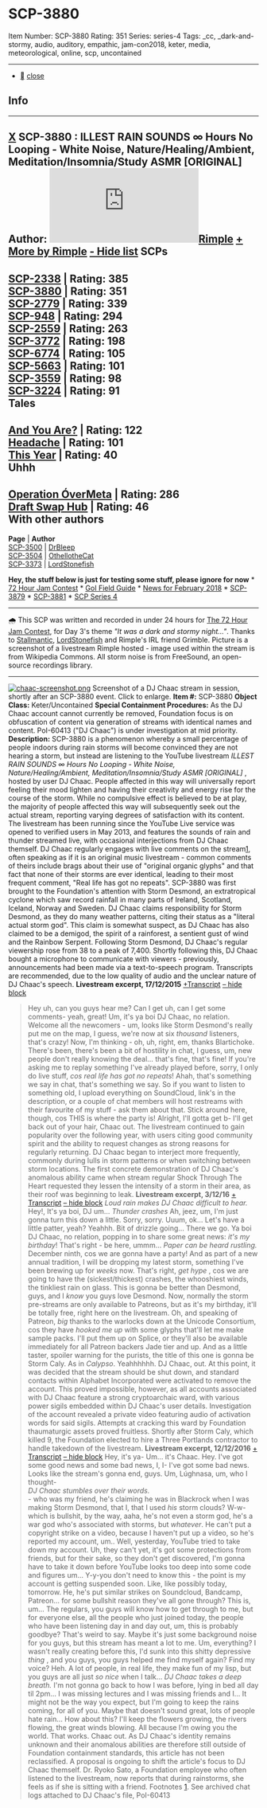 # SCP-3880
Item Number: SCP-3880
Rating: 351
Series: series-4
Tags: _cc, _dark-and-stormy, audio, auditory, empathic, jam-con2018, keter, media, meteorological, online, scp, uncontained

---

  * [](javascript:;)
[close](javascript:;)
## Info
* * *
[X](javascript:;)
**SCP-3880** : ILLEST RAIN SOUNDS ∞ Hours No Looping - White Noise, Nature/Healing/Ambient, Meditation/Insomnia/Study ASMR [ORIGINAL]
**Author:** [![Rimple](https://www.wikidot.com/avatar.php?userid=2320004&amp;size=small&amp;timestamp=1739675681)](http://www.wikidot.com/user:info/rimple)[Rimple](http://www.wikidot.com/user:info/rimple)
[\+ More by Rimple](javascript:;)
[\- Hide list](javascript:;)
SCPs  
---  
[SCP-2338](/scp-2338) | Rating: 385  
[SCP-3880](/scp-3880) | Rating: 351  
[SCP-2779](/scp-2779) | Rating: 339  
[SCP-948](/scp-948) | Rating: 294  
[SCP-2559](/scp-2559) | Rating: 263  
[SCP-3772](/scp-3772) | Rating: 198  
[SCP-6774](/scp-6774) | Rating: 105  
[SCP-5663](/scp-5663) | Rating: 101  
[SCP-3559](/scp-3559) | Rating: 98  
[SCP-3224](/scp-3224) | Rating: 91  
Tales  
---  
[And You Are?](/you) | Rating: 122  
[Headache](/that-buzzing-behind-your-eye) | Rating: 101  
[This Year](/i-am-going-to-make-it-through-this-year-if-it-kills-me) | Rating: 40  
Uhhh  
---  
[Operation ÓverMeta](/operation-overmeta) | Rating: 286  
[Draft Swap Hub](/draft-swap-hub) | Rating: 46  
With other authors  
---  
**Page** | **Author**  
[SCP-3500](/scp-3500) | [DrBleep](http://www.wikidot.com/user:info/drbleep)  
[SCP-3504](/scp-3504) | [OthellotheCat](http://www.wikidot.com/user:info/othellothecat)  
[SCP-3373](/scp-3373) | [LordStonefish](http://www.wikidot.com/user:info/lordstonefish)  
  
**Hey, the stuff below is just for testing some stuff, please ignore for now**
    * [72 Hour Jam Contest](/72-hour-jam-contest)
    * [GoI Field Guide](/the-big-goi-essay)
    * [News for February 2018](/news-02-2018)
    * [SCP-3879](/scp-3879)
    * [SCP-3881](/scp-3881)
    * [SCP Series 4](/scp-series-4)
* * *
🌧️
This SCP was written and recorded in under 24 hours for [The 72 Hour Jam Contest](http://www.scp-wiki.net/72-hour-jam-contest), for Day 3's theme _"It was a dark and stormy night…"_.
Thanks to [Stallmantic](http://www.wikidot.com/user:info/stallmantic), [LordStonefish](http://www.wikidot.com/user:info/lordstonefish) and Rimple's IRL friend Grimble.
Picture is a screenshot of a livestream Rimple hosted - image used within the stream is from Wikipedia Commons. All storm noise is from FreeSound, an open-source recordings library.
* * *

[![chaac-screenshot.png](https://scp-wiki.wdfiles.com/local--files/scp-3880/chaac-screenshot.png)](/local--files/SCP-3880/chaac-screenshot.png)
Screenshot of a DJ Chaac stream in session, shortly after an SCP-3880 event. Click to enlarge.
**Item #:** SCP-3880
**Object Class:** Keter/Uncontained
**Special Containment Procedures:** As the DJ Chaac account cannot currently be removed, Foundation focus is on obfuscation of content via generation of streams with identical names and content.
PoI-60413 ("DJ Chaac") is under investigation at mid priority.
**Description:** SCP-3880 is a phenomenon whereby a small percentage of people indoors during rain storms will become convinced they are not hearing a storm, but instead are listening to the YouTube livestream _ILLEST RAIN SOUNDS ∞ Hours No Looping - White Noise, Nature/Healing/Ambient, Meditation/Insomnia/Study ASMR [ORIGINAL]_ , hosted by user DJ Chaac. People affected in this way will universally report feeling their mood lighten and having their creativity and energy rise for the course of the storm. While no compulsive effect is believed to be at play, the majority of people affected this way will subsequently seek out the actual stream, reporting varying degrees of satisfaction with its content.
The livestream has been running since the YouTube Live service was opened to verified users in May 2013, and features the sounds of rain and thunder streamed live, with occasional interjections from DJ Chaac themself. DJ Chaac regularly engages with live comments on the stream[1](javascript:;), often speaking as if it is an original music livestream - common comments of theirs include brags about their use of "original organic glyphs" and that fact that none of their storms are ever identical, leading to their most frequent comment, "Real life has got no repeats".
SCP-3880 was first brought to the Foundation's attention with Storm Desmond, an extratropical cyclone which saw record rainfall in many parts of Ireland, Scotland, Iceland, Norway and Sweden. DJ Chaac claims responsibility for Storm Desmond, as they do many weather patterns, citing their status as a "literal actual storm god". This claim is somewhat suspect, as DJ Chaac has also claimed to be a demigod, the spirit of a rainforest, a sentient gust of wind and the Rainbow Serpent.
Following Storm Desmond, DJ Chaac's regular viewership rose from 38 to a peak of 7,400. Shortly following this, DJ Chaac bought a microphone to communicate with viewers - previously, announcements had been made via a text-to-speech program. Transcripts are recommended, due to the low quality of audio and the unclear nature of DJ Chaac's speech.
**Livestream excerpt, 17/12/2015**
[+Transcript](javascript:;)
[– hide block](javascript:;)
> Hey uh, can you guys hear me? Can I get uh, can I get some comments- yeah, great! Um, it's ya boi DJ Chaac, no relation.
> Welcome all the newcomers - um, looks like Storm Desmond's really put me on the map, I guess, we're now at six _thousand_ listeners, that's crazy! Now, I'm thinking - oh, uh, right, em, thanks Blartichoke. There's been, there's been a bit of hostility in chat, I guess, um, new people don't really knowing the deal… that's fine, that's fine! If you're asking me to replay something I've already played before, sorry, I only do live stuff, _cos real life has got no repeats_! Ahah, that's something we say in chat, that's something we say.
> So if you want to listen to something old, I upload everything on SoundCloud, link's in the description, or a couple of chat members will host restreams with their favourite of my stuff - ask them about that. Stick around here, though, cos THIS is where the party is!
> Alright, I'll gotta get b- I'll get back out of your hair, Chaac out.
The livestream continued to gain popularity over the following year, with users citing good community spirit and the ability to request changes as strong reasons for regularly returning. DJ Chaac began to interject more frequently, commonly during lulls in storm patterns or when switching between storm locations. The first concrete demonstration of DJ Chaac's anomalous ability came when stream regular Shock Through The Heart requested they lessen the intensity of a storm in their area, as their roof was beginning to leak.
**Livestream excerpt, 3/12/16**
[\+ Transcript](javascript:;)
[– hide block](javascript:;)
> _Loud rain makes DJ Chaac difficult to hear._
> Hey!, It's ya boi, DJ um…
> _Thunder crashes_
> Ah, jeez, um, I'm just gonna turn this down a little. Sorry, sorry. Uuum, ok… Let's have a little patter, yeah? Yeahhh. Bit of drizzle going… There we go.
> Ya boi DJ Chaac, no relation, popping in to share some great news: _it's my birthday_! That's right - be here, ummm…
> _Paper can be heard rustling._
> December ninth, cos we are gonna have a party! And as part of a new annual tradition, I will be dropping my latest storm, something I've been brewing up for _weeks_ now. That's right, _get hype_ , cos we are going to have the (sickest/thickest) crashes, the whooshiest winds, the tinkliest rain on glass. This is gonna be better than Desmond, guys, and I _know_ you guys love Desmond.
> Now, normally the storm pre-streams are only available to Patreons, but as it's my birthday, it'll be totally free, right here on the livestream. Oh, and speaking of Patreon, _big_ thanks to the warlocks down at the Unicode Consortium, cos they have _hooked me up_ with some glyphs that'll let me make sample packs. I'll put them up on Splice, or they'll also be available immediately for all Patreon backers Jade tier and up.
> And as a little taster, spoiler warning for the purists, the title of this one is gonna be Storm Caly. As in _Calypso_. Yeahhhhhh.
> DJ Chaac, out.
At this point, it was decided that the stream should be shut down, and standard contacts within Alphabet Incorporated were activated to remove the account. This proved impossible, however, as all accounts associated with DJ Chaac feature a strong cryptoarchaic ward, with various power sigils embedded within DJ Chaac's user details. Investigation of the account revealed a private video featuring audio of activation words for said sigils. Attempts at cracking this ward by Foundation thaumaturgic assets proved fruitless. Shortly after Storm Caly, which killed 9, the Foundation elected to hire a Three Portlands contractor to handle takedown of the livestream.
**Livestream excerpt, 12/12/2016**
[\+ Transcript](javascript:;)
[– hide block](javascript:;)
> Hey, it's ya- Um… it's Chaac. Hey.
> I've got some good news and some bad news, I, I- I've got some bad news. Looks like the stream's gonna end, guys. Um, Lúghnasa, um, who I thought-  
>  _DJ Chaac stumbles over their words._  
>  \- who was my friend, he's claiming he was in Blackrock when I was making Storm Desmond, that I, that I used _his_ storm clouds? W-w-which is bullshit, by the way, aaha, he's not even a storm god, he's a war god who's associated with storms, but _whatever_. He can't put a copyright strike on a video, because I haven't put up a video, so he's reported my account, um.. Well, yesterday, YouTube tried to take down my account. Uh, they can't yet, it's got some protections from friends, but for their sake, so they don't get discovered, I'm gonna have to take it down before YouTube looks too deep into some code and figures um… Y-y-you don't need to know this - the point is my account is getting suspended soon. Like, like possibly today, tomorrow. He, he's put similar strikes on Soundcloud, Bandcamp, Patreon… for some bullshit reason they've all gone through? This is, um… The regulars, you guys will know how to get through to me, but for everyone else, all the people who just joined today, the people who have been listening day in and day out, um, this is probably goodbye? That's weird to say.
> Maybe it's just some background noise for you guys, but this stream has meant a lot to me. Um, everything? I wasn't really creating before this, I'd sunk into this shitty depressive _thing_ , and you guys, you guys helped me find myself again? Find my voice? Heh. A lot of people, in real life, they make fun of my lisp, but you guys are all just _so nice_ when I talk…
> _DJ Chaac takes a deep breath._
> I'm not gonna go back to how I was before, lying in bed all day til 2pm… I was missing lectures and I was missing friends and I… It might not be the way you expect, but I'm going to keep the rains coming, for all of you. Maybe that doesn't sound great, lots of people hate rain… How about this? I'll keep the flowers growing, the rivers flowing, the great winds blowing. All because I'm owing you the world.
> That works.
> Chaac out.
As DJ Chaac's identity remains unknown and their anomalous abilities are therefore still outside of Foundation containment standards, this article has not been reclassified. A proposal is ongoing to shift the article's focus to DJ Chaac themself.
Dr. Ryoko Sato, a Foundation employee who often listened to the livestream, now reports that during rainstorms, she feels as if she is sitting with a friend.
Footnotes
[1](javascript:;). See archived chat logs attached to DJ Chaac's file, PoI-60413